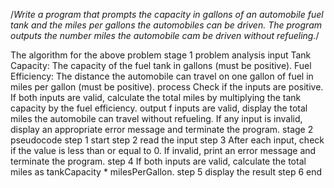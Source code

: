 /*Write a program that prompts the capacity in gallons of an automobile fuel tank and the miles per gallons
the automobiles can be driven. The program outputs the number miles the automobile cam be driven
without refueling.*/

The algorithm for the above problem
stage 1 problem analysis 
input 
Tank Capacity: The capacity of the fuel tank in gallons (must be positive).
Fuel Efficiency: The distance the automobile can travel on one gallon of fuel in miles per gallon (must be positive).
process
Check if the inputs are positive. 
If both inputs are valid, calculate the total miles by multiplying the tank capacity by the fuel efficiency.
output
f inputs are valid, display the total miles the automobile can travel without refueling.
If any input is invalid, display an appropriate error message and terminate the program.
stage 2  pseudocode
step 1 start
step 2 read the input 
step 3 After each input, check if the value is less than or equal to 0.
If invalid, print an error message and terminate the program.
step 4 If both inputs are valid, calculate the total miles as tankCapacity * milesPerGallon.
step 5 display the result 
step 6 end
